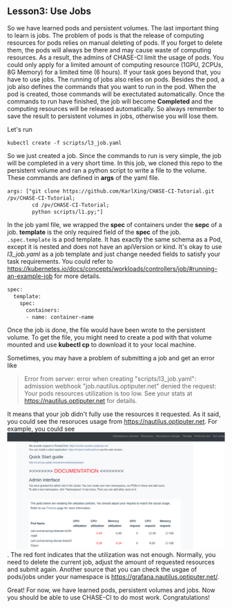 ## Lesson3: Use Jobs
So we have learned pods and persistent volumes. The last important thing to learn is jobs. The problem of pods is that the release of computing resources for pods relies on manual deleting of pods. If you forget to delete them, the pods will always be there and may cause waste of computing resources. As a result, the admins of CHASE-CI limit the usage of pods. You could only apply for a limited amount of computing resource (1GPU, 2CPUs, 8G Memory) for a limited time (6 hours). If your task goes beyond that, you have to use jobs. The running of jobs also relies on pods. Besides the pod, a job also defines the commands that you want to run in the pod. When the pod is created, those commands will be exectutated automatically. Once the commands to run have finished, the job will become **Completed** and the computing resources will be released automatically. So always remember to save the result to persistent volumes in jobs, otherwise you will lose them.  

Let's run 
```
kubectl create -f scripts/l3_job.yaml
```
So we just created a job. Since the commands to run is very simple, the job will be completed in a very short time. In this job, we cloned this repo to the persistent volume and ran a python script to write a file to the volume. These commands are defined in **args** of the yaml file.
```
args: ["git clone https://github.com/KarlXing/CHASE-CI-Tutorial.git  /pv/CHASE-CI-Tutorial;
        cd /pv/CHASE-CI-Tutorial;
        python scripts/l1.py;"]
```

In the job yaml file, we wrapped the **spec** of containers under the **sepc** of a job. **template** is the only required field of the **spec** of the job. ```.spec.template``` is a pod template. It has exactly the same schema as a Pod, except it is nested and does not have an apiVersion or kind. It's okay to use *l3_job.yaml* as a job template and just change needed fields to satisfy your task requirements. You could refer to https://kubernetes.io/docs/concepts/workloads/controllers/job/#running-an-example-job for more details.

```
spec:
  template:
    spec:
      containers:
      - name: container-name
```

Once the job is done, the file would have been wrote to the persistent volume. To get the file, you might need to create a pod with that volume mounted and use **kubectl cp** to download it to your local machine. 

Sometimes, you may have a problem of submitting a job and get an error like 
> Error from server: error when creating "scripts/l3_job.yaml": admission webhook "job.nautilus.optiputer.net" denied the request: Your pods resources utilization is too low. See your stats at https://nautilus.optiputer.net for details.

It means that your job didn't fully use the resources it requested. As it said, you could see the resoruces usage from https://nautilus.optiputer.net. For example, you could see ![usage](imgs/l3-1.png). The red font indicates that the utilization was not enough. Normally, you need to delete the current job, adjust the amount of requested resources and submit again. Another source that you can check the usgae of pods/jobs under your namespace is https://grafana.nautilus.optiputer.net/. 


Great! For now, we have learned pods, persistent volumes and jobs. Now you should be able to use CHASE-CI to do most work. Congratulations! 